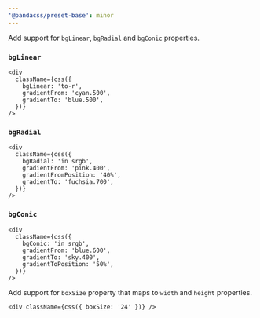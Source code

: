```yaml
---
'@pandacss/preset-base': minor
---
```


Add support for `bgLinear`, `bgRadial` and `bgConic` properties.

### `bgLinear`

```tsx
<div
  className={css({
    bgLinear: 'to-r',
    gradientFrom: 'cyan.500',
    gradientTo: 'blue.500',
  })}
/>
```

### `bgRadial`

```tsx
<div
  className={css({
    bgRadial: 'in srgb',
    gradientFrom: 'pink.400',
    gradientFromPosition: '40%',
    gradientTo: 'fuchsia.700',
  })}
/>
```

### `bgConic`

```tsx
<div
  className={css({
    bgConic: 'in srgb',
    gradientFrom: 'blue.600',
    gradientTo: 'sky.400',
    gradientToPosition: '50%',
  })}
/>
```

Add support for `boxSize` property that maps to `width` and `height` properties.

```tsx
<div className={css({ boxSize: '24' })} />
```
